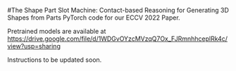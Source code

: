 #The Shape Part Slot Machine: Contact-based Reasoning for Generating 3D Shapes from Parts
PyTorch code for our ECCV 2022 Paper.

Pretrained models are available at https://drive.google.com/file/d/1WDGvOYzcMVzqQ7Ox_FJRmnhhceplRk4c/view?usp=sharing

Instructions to be updated soon.


